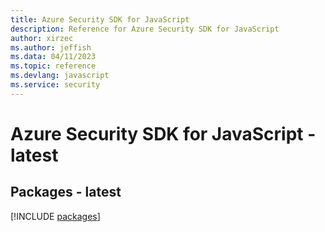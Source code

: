 ```yaml
---
title: Azure Security SDK for JavaScript
description: Reference for Azure Security SDK for JavaScript
author: xirzec
ms.author: jeffish
ms.data: 04/11/2023
ms.topic: reference
ms.devlang: javascript
ms.service: security
---
```

# Azure Security SDK for JavaScript - latest
## Packages - latest
[!INCLUDE [packages](security-index.md)]